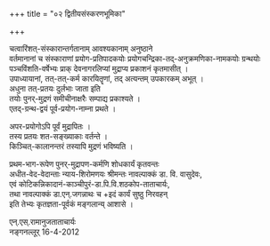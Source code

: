 +++
title = "०२ द्वितीयसंस्करणभूमिका"

+++

चत्वारिंशत्-संस्कारान्तर्गतानाम् आवश्यकानाम् अनुष्ठाने  
वर्तमानानां च संस्काराणां प्रयोग-प्रतिपादकयोः प्रयोगचन्द्रिका-तद्-अनुक्रमणिका-नामकयोः ग्रन्थयोः  
पञ्चविंशति-वर्षेभ्यः प्राक् देवनागरलिप्यां मुद्राप्य प्रकाशनं कृतमासीत् ।  
उपाध्यायानां, तत्-तत्-कर्म कारयितॄणां, तद् अत्यन्तम् उपकारकम् अभूत् ।  
अधुना तत्-प्रतयः दुर्लभाः जाता इति  
तयोः पुनर्-मुद्रणं समीचीनाक्षरैः सम्पाद्य प्रकाश्यते ।  
एतद्-ग्रन्थ-द्वयं पूर्व-प्रयोग-नाम्ना प्रथते ।  

अपर-प्रयोगोऽपि पूर्वं मुद्रापितः ।  
तस्य प्रतयः शत-सङ्ख्याकाः वर्तन्ते ।  
किञ्चित्-कालानन्तरं तस्यापि मुद्रणं भविष्यति ।

प्रथम-भाग-रूपेण पुनर्-मुद्रापण-कर्मणि शोधकार्यं कृतवन्तः  
अधीत-वेद-वेदान्ताः न्याय-शिरोमणयः श्रीमन्तः नावल्पाक्कं डा. वि. वासुदेवः,  
एवं कोटिकन्निकादानं-काञ्चीपुरं-डा.पि.वि.शठकोप-ताताचार्यः,  
तथा नावल्पाक्कं डा.एन्.जगन्नाथः च +इदं कार्यं सुष्ठु निरवहन्  
इति तेभ्यः कृतज्ञता-पूर्वकं मङ्गलान्य् आशासे ।

एन्.एस्.रामानुजताताचार्यः  
नङ्गनल्लूर् 16-4-2012
